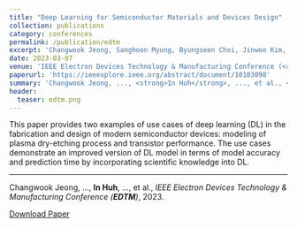 ```yaml
---
title: "Deep Learning for Semiconductor Materials and Devices Design"
collection: publications
category: conferences
permalink: /publication/edtm
excerpt: 'Changwook Jeong, Sanghoon Myung, Byungseon Choi, Jinwoo Kim, Wonik Jang, <strong>In Huh</strong>, Jae Myung Choe, Young-Gu Kim, Dae Sin Kim'
date: 2023-03-07
venue: 'IEEE Electron Devices Technology & Manufacturing Conference (<strong>EDTM</strong>)'
paperurl: 'https://ieeexplore.ieee.org/abstract/document/10103098'
summary: 'Changwook Jeong, ..., <strong>In Huh</strong>, ..., et al., <i>IEEE Electron Devices Technology & Manufacturing Conference (<strong>EDTM</strong>)</i>, 2023.'
header:
  teaser: edtm.png
---
```

This paper provides two examples of use cases of deep learning (DL) in the fabrication and design of modern semiconductor devices: modeling of plasma dry-etching process and transistor performance. The use cases demonstrate an improved version of DL model in terms of model accuracy and prediction time by incorporating scientific knowledge into DL.

<hr>

Changwook Jeong, ..., <strong>In Huh</strong>, ..., et al., <i>IEEE Electron Devices Technology & Manufacturing Conference (<strong>EDTM</strong>)</i>, 2023.

[Download Paper](https://ieeexplore.ieee.org/abstract/document/10103098)
